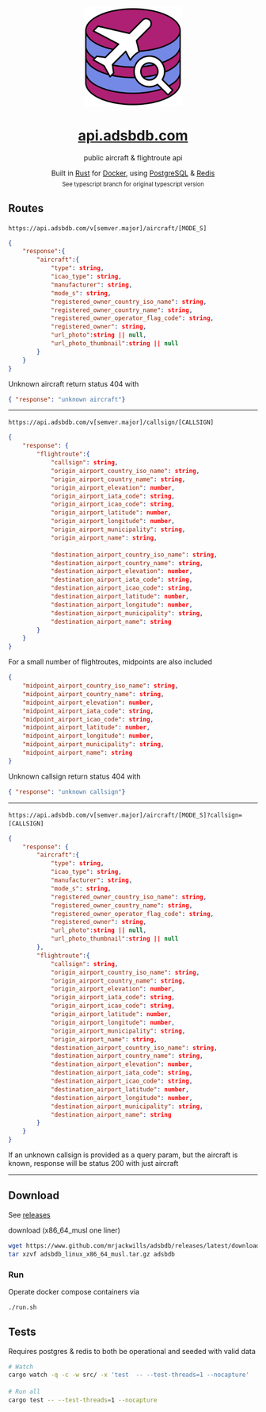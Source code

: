 <p align="center">
 <img src='./.github/logo.svg' width='200px'/>
</p>

<p align="center">
 <h1 align="center"><a href='https://api.adsbdb.com' target='_blank' rel='noopener noreferrer'>api.adsbdb.com</a></h1>
</p>

<p align="center">
	public aircraft & flightroute api
</p>

<p align="center">
	Built in <a href='https://www.rust-lang.org/' target='_blank' rel='noopener noreferrer'>Rust</a>
	for <a href='https://www.docker.com/' target='_blank' rel='noopener noreferrer'>Docker</a>,
	using <a href='https://www.postgresql.org/' target='_blank' rel='noopener noreferrer'>PostgreSQL</a>
	& <a href='https://www.redis.io/' target='_blank' rel='noopener noreferrer'>Redis</a> 
	<br>
	<sub> See typescript branch for original typescript version</sub>
</p>


## Routes

```https://api.adsbdb.com/v[semver.major]/aircraft/[MODE_S]```
```json
{
	"response":{
		"aircraft":{
			"type": string,
			"icao_type": string,
			"manufacturer": string,
			"mode_s": string,
			"registered_owner_country_iso_name": string,
			"registered_owner_country_name": string,
			"registered_owner_operator_flag_code": string,
			"registered_owner": string,
			"url_photo":string || null,
			"url_photo_thumbnail":string || null
		}
	}
}

```

Unknown aircraft return status 404 with
```json
{ "response": "unknown aircraft"}
```
---

```https://api.adsbdb.com/v[semver.major]/callsign/[CALLSIGN]```
```json
{
	"response": {
		"flightroute":{
			"callsign": string,
			"origin_airport_country_iso_name": string,
			"origin_airport_country_name": string,
			"origin_airport_elevation": number,
			"origin_airport_iata_code": string,
			"origin_airport_icao_code": string,
			"origin_airport_latitude": number,
			"origin_airport_longitude": number,
			"origin_airport_municipality": string,
			"origin_airport_name": string,

			"destination_airport_country_iso_name": string,
			"destination_airport_country_name": string,
			"destination_airport_elevation": number,
			"destination_airport_iata_code": string,
			"destination_airport_icao_code": string,
			"destination_airport_latitude": number,
			"destination_airport_longitude": number,
			"destination_airport_municipality": string,
			"destination_airport_name": string
		}
	}
}
```

For a small number of flightroutes, midpoints are also included
```json
{
	"midpoint_airport_country_iso_name": string,
	"midpoint_airport_country_name": string,
	"midpoint_airport_elevation": number,
	"midpoint_airport_iata_code": string,
	"midpoint_airport_icao_code": string,
	"midpoint_airport_latitude": number,
	"midpoint_airport_longitude": number,
	"midpoint_airport_municipality": string,
	"midpoint_airport_name": string
}
```

Unknown callsign return status 404 with
```json
{ "response": "unknown callsign"}
```
---

```https://api.adsbdb.com/v[semver.major]/aircraft/[MODE_S]?callsign=[CALLSIGN]``` 

```json
{
	"response": {
		"aircraft":{
			"type": string,
			"icao_type": string,
			"manufacturer": string,
			"mode_s": string,
			"registered_owner_country_iso_name": string,
			"registered_owner_country_name": string,
			"registered_owner_operator_flag_code": string,
			"registered_owner": string,
			"url_photo":string || null,
			"url_photo_thumbnail":string || null
		},
		"flightroute":{
			"callsign": string,
			"origin_airport_country_iso_name": string,
			"origin_airport_country_name": string,
			"origin_airport_elevation": number,
			"origin_airport_iata_code": string,
			"origin_airport_icao_code": string,
			"origin_airport_latitude": number,
			"origin_airport_longitude": number,
			"origin_airport_municipality": string,
			"origin_airport_name": string,
			"destination_airport_country_iso_name": string,
			"destination_airport_country_name": string,
			"destination_airport_elevation": number,
			"destination_airport_iata_code": string,
			"destination_airport_icao_code": string,
			"destination_airport_latitude": number,
			"destination_airport_longitude": number,
			"destination_airport_municipality": string,
			"destination_airport_name": string
		}
	}
}
```

If an unknown callsign is provided as a query param, but the aircraft is known, response will be status 200 with just aircraft

---

## Download

See <a href="https://github.com/mrjackwills/adsbdb/releases" target='_blank' rel='noopener noreferrer'>releases</a>

download (x86_64_musl one liner)

```bash
wget https://www.github.com/mrjackwills/adsbdb/releases/latest/download/adsbdb_linux_x86_64_musl.tar.gz &&
tar xzvf adsbdb_linux_x86_64_musl.tar.gz adsbdb
```

### Run

Operate docker compose containers via

```bash
./run.sh
```

## Tests

Requires postgres & redis to both be operational and seeded with valid data

```bash
# Watch
cargo watch -q -c -w src/ -x 'test  -- --test-threads=1 --nocapture'

# Run all 
cargo test -- --test-threads=1 --nocapture
```